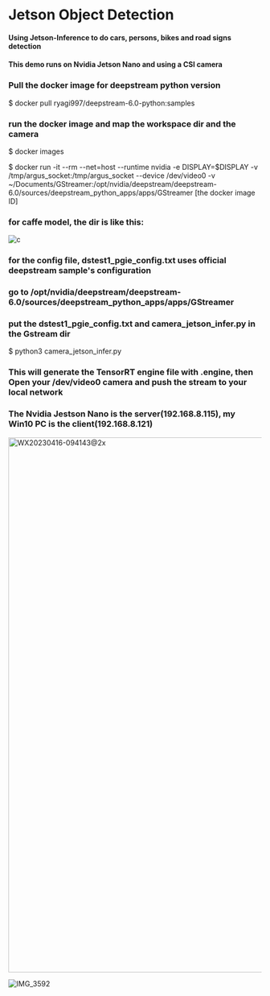 # Jetson Object Detection
#### Using Jetson-Inference to do cars, persons, bikes and road signs detection
#### This demo runs on Nvidia Jetson Nano and using a CSI camera

### Pull the docker image for deepstream python version
$ docker pull ryagi997/deepstream-6.0-python:samples

### run the docker image and map the workspace dir and the camera
$ docker images

$ docker run -it --rm --net=host --runtime nvidia -e DISPLAY=$DISPLAY -v /tmp/argus_socket:/tmp/argus_socket --device /dev/video0 -v ~/Documents/GStreamer:/opt/nvidia/deepstream/deepstream-6.0/sources/deepstream_python_apps/apps/GStreamer [the docker image ID]

### for caffe model, the dir is like this:
![c](https://user-images.githubusercontent.com/56700281/232261771-8aed40bd-ae90-4064-9bd1-659400ed3b2f.png)


### for the config file, dstest1_pgie_config.txt uses official deepstream sample's configuration
### go to /opt/nvidia/deepstream/deepstream-6.0/sources/deepstream_python_apps/apps/GStreamer
### put the dstest1_pgie_config.txt and camera_jetson_infer.py in the Gstream dir
$ python3 camera_jetson_infer.py

### This will generate the TensorRT engine file with .engine, then Open your /dev/video0 camera and push the stream to your local network
### The Nvidia Jestson Nano is the server(192.168.8.115), my Win10 PC is the client(192.168.8.121)


<img width="1063" alt="WX20230416-094143@2x" src="https://user-images.githubusercontent.com/56700281/232261635-89c8264b-86f7-4bd7-bf9f-87c20496812f.png">

![IMG_3592](https://user-images.githubusercontent.com/56700281/232261462-05804b7d-7e44-4775-8717-c7fcc68b7878.PNG)



